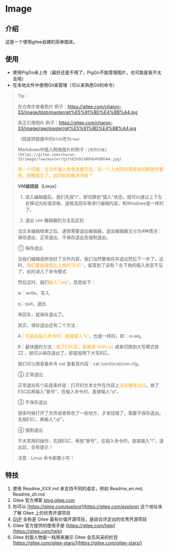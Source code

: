 # Image

## 介绍

这是一个使用gitee自建的简单图床。

## 使用

- 使用PigGo来上传（最好还是不用了，PigGo不能管理图片，也可能是我不太会用）
- 在本地文件中使用Git来管理（可以来熟悉Git的命令）

>Tip：
>
>在仓库中查看图片 例子：https://gitee.com/charon-33/image/blob/master/git%E5%91%BD%E4%BB%A4.jpg
>
>真正引用图片 例子：https://gitee.com/charon-33/image/raw/master/git%E5%91%BD%E4%BB%A4.jpg
>
>（就是把链接中的`blob`改为`raw`）
>
>Markdown中插入网络图片的例子 `![网页引用](https://gitee.com/charon-33/image/raw/master/git%E5%91%BD%E4%BB%A4.jpg)`

> <font color='orange'>有一个问题：当文件被人修改且提交后，另一个人也同时用原来的数据作更改，但晚提交了，这时如何解决冲突？</font>

> **VM编辑器（Linux）**
>
> 1. 进入编辑器后，我们先按“i”，即切换到“插入”状态。就可以通过上下左右移动光标或空格、退格及回车等进行编辑内容，和Windows是一样的了。
>
> 2. 退出 vim 编辑器的方法及区别
>
> 当文本编辑结束之后，通常需要退出编辑器，退出编辑器又分为4种情况：保存退出、正常退出、不保存退出及强制退出。
>
> ① 保存退出
>
> 当我们编辑或修改好了文件内容，我们当然要保存并退出然后下一步了。这时，<font color='orange'>我们要按键盘左上角的“ESC”</font>，留意到了没有？左下角的插入状态不见了，此时进入了命令模式
>
> 然后这时，我们<font color='orange'>输入“:wq”</font>，意思如下：
>
> w：write，写入
>
> q：quit，退出
>
> 再回车，就保存退出了。
>
> 其实，保存退出还有二个方法：
>
> A：<font color='orange'>在最后输入命令时，直接输入“x”</font>，也是一样的，即：x=wq。
>
> B：最快捷的方法：<font color='orange'>按了ESC后，直接按 shift+zz</font> 或者切换到大写模式按 ZZ ，就可以保存退出了，即是按两下大写的Z。
>
> 我们可以用查看命令 cat 查看其内容：cat /usr/local/con.cfg。
>
> ② 正常退出
>
> 正常退出有个前提条件是：打开的文本文件在内容上<font color='orange'>没有被改动过</font>。按了ESC后再输入“冒号”，在输入命令时，直接输入“q”。
>
> ③ 不保存退出
>
> 很多时候打开了文件或者修改了一些地方，才发现错了，需要不保存退出。先按ESC，再输入“:q!”。
>
> ④ 强制退出
>
> 不太常用的操作，先按ESC，再按“冒号”，在输入命令时，直接输入“!”，退出后，会有提示！
>
> 注意：Linux 命令都要小写！

## 特技

1.  使用 Readme\_XXX.md 来支持不同的语言，例如 Readme\_en.md, Readme\_zh.md
2.  Gitee 官方博客 [blog.gitee.com](https://blog.gitee.com)
3.  你可以 [https://gitee.com/explore](https://gitee.com/explore) 这个地址来了解 Gitee 上的优秀开源项目
4.  [GVP](https://gitee.com/gvp) 全称是 Gitee 最有价值开源项目，是综合评定出的优秀开源项目
5.  Gitee 官方提供的使用手册 [https://gitee.com/help](https://gitee.com/help)
6.  Gitee 封面人物是一档用来展示 Gitee 会员风采的栏目 [https://gitee.com/gitee-stars/](https://gitee.com/gitee-stars/)

